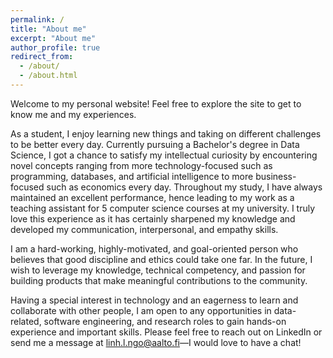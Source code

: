 ```yaml
---
permalink: /
title: "About me"
excerpt: "About me"
author_profile: true
redirect_from: 
  - /about/
  - /about.html
---
```

Welcome to my personal website! Feel free to explore the site to get to know me and my experiences.

As a student, I enjoy learning new things and taking on different challenges to be better every day. Currently pursuing a Bachelor's degree in Data Science, I got a chance to satisfy my intellectual curiosity by encountering novel concepts ranging from more technology-focused such as programming, databases, and artificial intelligence to more business-focused such as economics every day. Throughout my study, I have always maintained an excellent performance, hence leading to my work as a teaching assistant for 5 computer science courses at my university. I truly love this experience as it has certainly sharpened my knowledge and developed my communication, interpersonal, and empathy skills.

I am a hard-working, highly-motivated, and goal-oriented person who believes that good discipline and ethics could take one far. In the future, I wish to leverage my knowledge, technical competency, and passion for building products that make meaningful contributions to the community. 

Having a special interest in technology and an eagerness to learn and collaborate with other people, I am open to any opportunities in data-related, software engineering, and research roles to gain hands-on experience and important skills. Please feel free to reach out on LinkedIn or send me a message at linh.l.ngo@aalto.fi—I would love to have a chat!